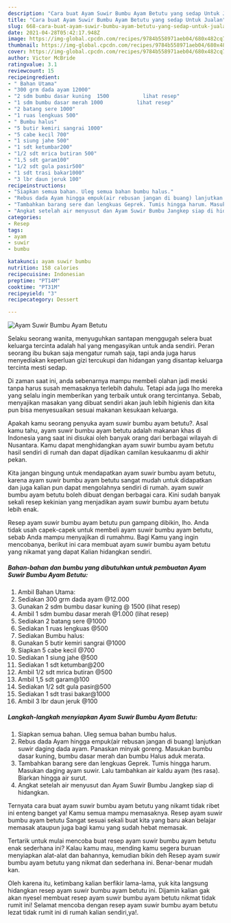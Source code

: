 ```yaml
---
description: "Cara buat Ayam Suwir Bumbu Ayam Betutu yang sedap Untuk Jualan"
title: "Cara buat Ayam Suwir Bumbu Ayam Betutu yang sedap Untuk Jualan"
slug: 668-cara-buat-ayam-suwir-bumbu-ayam-betutu-yang-sedap-untuk-jualan
date: 2021-04-28T05:42:17.948Z
image: https://img-global.cpcdn.com/recipes/9784b558971aeb04/680x482cq70/ayam-suwir-bumbu-ayam-betutu-foto-resep-utama.jpg
thumbnail: https://img-global.cpcdn.com/recipes/9784b558971aeb04/680x482cq70/ayam-suwir-bumbu-ayam-betutu-foto-resep-utama.jpg
cover: https://img-global.cpcdn.com/recipes/9784b558971aeb04/680x482cq70/ayam-suwir-bumbu-ayam-betutu-foto-resep-utama.jpg
author: Victor McBride
ratingvalue: 3.1
reviewcount: 15
recipeingredient:
- " Bahan Utama"
- "300 grm dada ayam 12000"
- "2 sdm bumbu dasar kuning  1500           lihat resep"
- "1 sdm bumbu dasar merah 1000           lihat resep"
- "2 batang sere 1000"
- "1 ruas lengkuas 500"
- " Bumbu halus"
- "5 butir kemiri sangrai 1000"
- "5 cabe kecil 700"
- "1 siung jahe 500"
- "1 sdt ketumbar200"
- "1/2 sdt mrica butiran 500"
- "1,5 sdt garam100"
- "1/2 sdt gula pasir500"
- "1 sdt trasi bakar1000"
- "3 lbr daun jeruk 100"
recipeinstructions:
- "Siapkan semua bahan. Uleg semua bahan bumbu halus."
- "Rebus dada Ayam hingga empuk(air rebusan jangan di buang) lanjutkan suwir daging dada ayam. Panaskan minyak goreng. Masukan bumbu dasar kuning, bumbu dasar merah dan bumbu Halus aduk merata."
- "Tambahkan barang sere dan lengkuas Geprek. Tumis hingga harum. Masukan daging ayam suwir. Lalu tambahkan air kaldu ayam (tes rasa). Biarkan hingga air surut."
- "Angkat setelah air menyusut dan Ayam Suwir Bumbu Jangkep siap di hidangkan."
categories:
- Resep
tags:
- ayam
- suwir
- bumbu

katakunci: ayam suwir bumbu 
nutrition: 158 calories
recipecuisine: Indonesian
preptime: "PT14M"
cooktime: "PT31M"
recipeyield: "3"
recipecategory: Dessert

---
```



![Ayam Suwir Bumbu Ayam Betutu](https://img-global.cpcdn.com/recipes/9784b558971aeb04/680x482cq70/ayam-suwir-bumbu-ayam-betutu-foto-resep-utama.jpg)

Selaku seorang wanita, menyuguhkan santapan menggugah selera buat keluarga tercinta adalah hal yang mengasyikan untuk anda sendiri. Peran seorang ibu bukan saja mengatur rumah saja, tapi anda juga harus menyediakan keperluan gizi tercukupi dan hidangan yang disantap keluarga tercinta mesti sedap.

Di zaman  saat ini, anda sebenarnya mampu membeli olahan jadi meski tanpa harus susah memasaknya terlebih dahulu. Tetapi ada juga lho mereka yang selalu ingin memberikan yang terbaik untuk orang tercintanya. Sebab, menyajikan masakan yang dibuat sendiri akan jauh lebih higienis dan kita pun bisa menyesuaikan sesuai makanan kesukaan keluarga. 



Apakah kamu seorang penyuka ayam suwir bumbu ayam betutu?. Asal kamu tahu, ayam suwir bumbu ayam betutu adalah makanan khas di Indonesia yang saat ini disukai oleh banyak orang dari berbagai wilayah di Nusantara. Kamu dapat menghidangkan ayam suwir bumbu ayam betutu hasil sendiri di rumah dan dapat dijadikan camilan kesukaanmu di akhir pekan.

Kita jangan bingung untuk mendapatkan ayam suwir bumbu ayam betutu, karena ayam suwir bumbu ayam betutu sangat mudah untuk didapatkan dan juga kalian pun dapat mengolahnya sendiri di rumah. ayam suwir bumbu ayam betutu boleh dibuat dengan berbagai cara. Kini sudah banyak sekali resep kekinian yang menjadikan ayam suwir bumbu ayam betutu lebih enak.

Resep ayam suwir bumbu ayam betutu pun gampang dibikin, lho. Anda tidak usah capek-capek untuk membeli ayam suwir bumbu ayam betutu, sebab Anda mampu menyajikan di rumahmu. Bagi Kamu yang ingin mencobanya, berikut ini cara membuat ayam suwir bumbu ayam betutu yang nikamat yang dapat Kalian hidangkan sendiri.

<!--inarticleads1-->

##### Bahan-bahan dan bumbu yang dibutuhkan untuk pembuatan Ayam Suwir Bumbu Ayam Betutu:

1. Ambil  Bahan Utama:
1. Sediakan 300 grm dada ayam @12.000
1. Gunakan 2 sdm bumbu dasar kuning @ 1500           (lihat resep)
1. Ambil 1 sdm bumbu dasar merah @1.000           (lihat resep)
1. Sediakan 2 batang sere @1000
1. Sediakan 1 ruas lengkuas @500
1. Sediakan  Bumbu halus:
1. Gunakan 5 butir kemiri sangrai @1000
1. Siapkan 5 cabe kecil @700
1. Sediakan 1 siung jahe @500
1. Sediakan 1 sdt ketumbar@200
1. Ambil 1/2 sdt mrica butiran @500
1. Ambil 1,5 sdt garam@100
1. Sediakan 1/2 sdt gula pasir@500
1. Sediakan 1 sdt trasi bakar@1000
1. Ambil 3 lbr daun jeruk @100




<!--inarticleads2-->

##### Langkah-langkah menyiapkan Ayam Suwir Bumbu Ayam Betutu:

1. Siapkan semua bahan. Uleg semua bahan bumbu halus.
1. Rebus dada Ayam hingga empuk(air rebusan jangan di buang) lanjutkan suwir daging dada ayam. Panaskan minyak goreng. Masukan bumbu dasar kuning, bumbu dasar merah dan bumbu Halus aduk merata.
1. Tambahkan barang sere dan lengkuas Geprek. Tumis hingga harum. Masukan daging ayam suwir. Lalu tambahkan air kaldu ayam (tes rasa). Biarkan hingga air surut.
1. Angkat setelah air menyusut dan Ayam Suwir Bumbu Jangkep siap di hidangkan.




Ternyata cara buat ayam suwir bumbu ayam betutu yang nikamt tidak ribet ini enteng banget ya! Kamu semua mampu memasaknya. Resep ayam suwir bumbu ayam betutu Sangat sesuai sekali buat kita yang baru akan belajar memasak ataupun juga bagi kamu yang sudah hebat memasak.

Tertarik untuk mulai mencoba buat resep ayam suwir bumbu ayam betutu enak sederhana ini? Kalau kamu mau, mending kamu segera buruan menyiapkan alat-alat dan bahannya, kemudian bikin deh Resep ayam suwir bumbu ayam betutu yang nikmat dan sederhana ini. Benar-benar mudah kan. 

Oleh karena itu, ketimbang kalian berfikir lama-lama, yuk kita langsung hidangkan resep ayam suwir bumbu ayam betutu ini. Dijamin kalian gak akan nyesel membuat resep ayam suwir bumbu ayam betutu nikmat tidak rumit ini! Selamat mencoba dengan resep ayam suwir bumbu ayam betutu lezat tidak rumit ini di rumah kalian sendiri,ya!.

